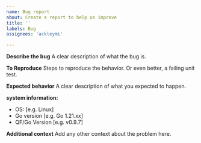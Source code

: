 ```yaml
---
name: Bug report
about: Create a report to help us improve
title: ''
labels: Bug
assignees: 'ackleymi'

---
```


**Describe the bug**
A clear description of what the bug is.

**To Reproduce**
Steps to reproduce the behavior.
Or even better, a failing unit test.

**Expected behavior**
A clear description of what you expected to happen.

**system information:**
 - OS: [e.g. Linux]
 - Go version [e.g. Go 1.21.xx]
 - QF/Go Version [e.g. v0.9.7]

**Additional context**
Add any other context about the problem here.